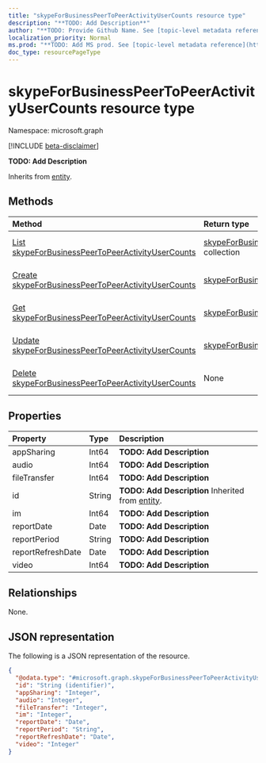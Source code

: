 ```yaml
---
title: "skypeForBusinessPeerToPeerActivityUserCounts resource type"
description: "**TODO: Add Description**"
author: "**TODO: Provide Github Name. See [topic-level metadata reference](https://msgo.azurewebsites.net/add/document/guidelines/metadata.html#topic-level-metadata)**"
localization_priority: Normal
ms.prod: "**TODO: Add MS prod. See [topic-level metadata reference](https://msgo.azurewebsites.net/add/document/guidelines/metadata.html#topic-level-metadata)**"
doc_type: resourcePageType
---
```


# skypeForBusinessPeerToPeerActivityUserCounts resource type

Namespace: microsoft.graph

[!INCLUDE [beta-disclaimer](../../includes/beta-disclaimer.md)]

**TODO: Add Description**


Inherits from [entity](../resources/entity.md).

## Methods
|Method|Return type|Description|
|:---|:---|:---|
|[List skypeForBusinessPeerToPeerActivityUserCounts](../api/skypeforbusinesspeertopeeractivityusercounts-list.md)|[skypeForBusinessPeerToPeerActivityUserCounts](../resources/skypeforbusinesspeertopeeractivityusercounts.md) collection|Get a list of the [skypeForBusinessPeerToPeerActivityUserCounts](../resources/skypeforbusinesspeertopeeractivityusercounts.md) objects and their properties.|
|[Create skypeForBusinessPeerToPeerActivityUserCounts](../api/skypeforbusinesspeertopeeractivityusercounts-create.md)|[skypeForBusinessPeerToPeerActivityUserCounts](../resources/skypeforbusinesspeertopeeractivityusercounts.md)|Create a new [skypeForBusinessPeerToPeerActivityUserCounts](../resources/skypeforbusinesspeertopeeractivityusercounts.md) object.|
|[Get skypeForBusinessPeerToPeerActivityUserCounts](../api/skypeforbusinesspeertopeeractivityusercounts-get.md)|[skypeForBusinessPeerToPeerActivityUserCounts](../resources/skypeforbusinesspeertopeeractivityusercounts.md)|Read the properties and relationships of a [skypeForBusinessPeerToPeerActivityUserCounts](../resources/skypeforbusinesspeertopeeractivityusercounts.md) object.|
|[Update skypeForBusinessPeerToPeerActivityUserCounts](../api/skypeforbusinesspeertopeeractivityusercounts-update.md)|[skypeForBusinessPeerToPeerActivityUserCounts](../resources/skypeforbusinesspeertopeeractivityusercounts.md)|Update the properties of a [skypeForBusinessPeerToPeerActivityUserCounts](../resources/skypeforbusinesspeertopeeractivityusercounts.md) object.|
|[Delete skypeForBusinessPeerToPeerActivityUserCounts](../api/skypeforbusinesspeertopeeractivityusercounts-delete.md)|None|Deletes a [skypeForBusinessPeerToPeerActivityUserCounts](../resources/skypeforbusinesspeertopeeractivityusercounts.md) object.|

## Properties
|Property|Type|Description|
|:---|:---|:---|
|appSharing|Int64|**TODO: Add Description**|
|audio|Int64|**TODO: Add Description**|
|fileTransfer|Int64|**TODO: Add Description**|
|id|String|**TODO: Add Description** Inherited from [entity](../resources/entity.md).|
|im|Int64|**TODO: Add Description**|
|reportDate|Date|**TODO: Add Description**|
|reportPeriod|String|**TODO: Add Description**|
|reportRefreshDate|Date|**TODO: Add Description**|
|video|Int64|**TODO: Add Description**|

## Relationships
None.

## JSON representation
The following is a JSON representation of the resource.
<!-- {
  "blockType": "resource",
  "keyProperty": "id",
  "@odata.type": "microsoft.graph.skypeForBusinessPeerToPeerActivityUserCounts",
  "baseType": "microsoft.graph.entity",
  "openType": false
}
-->
``` json
{
  "@odata.type": "#microsoft.graph.skypeForBusinessPeerToPeerActivityUserCounts",
  "id": "String (identifier)",
  "appSharing": "Integer",
  "audio": "Integer",
  "fileTransfer": "Integer",
  "im": "Integer",
  "reportDate": "Date",
  "reportPeriod": "String",
  "reportRefreshDate": "Date",
  "video": "Integer"
}
```

